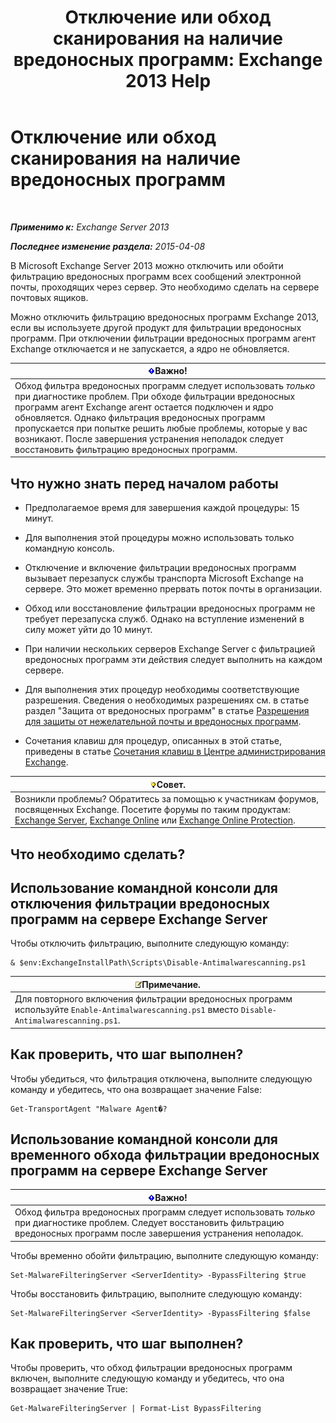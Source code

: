﻿---
title: 'Отключение или обход сканирования на наличие вредоносных программ: Exchange 2013 Help'
TOCTitle: Отключение или обход сканирования на наличие вредоносных программ
ms:assetid: 6725c74b-b3ef-4259-9337-c739e9bf7b5d
ms:mtpsurl: https://technet.microsoft.com/ru-ru/library/JJ150526(v=EXCHG.150)
ms:contentKeyID: 50488167
ms.date: 04/30/2018
mtps_version: v=EXCHG.150
ms.translationtype: HT
---

# Отключение или обход сканирования на наличие вредоносных программ

 

_**Применимо к:** Exchange Server 2013_

_**Последнее изменение раздела:** 2015-04-08_

В Microsoft Exchange Server 2013 можно отключить или обойти фильтрацию вредоносных программ всех сообщений электронной почты, проходящих через сервер. Это необходимо сделать на сервере почтовых ящиков.

Можно отключить фильтрацию вредоносных программ Exchange 2013, если вы используете другой продукт для фильтрации вредоносных программ. При отключении фильтрации вредоносных программ агент Exchange отключается и не запускается, а ядро не обновляется.

<table>
<thead>
<tr class="header">
<th><img src="images/Dd876857.important(EXCHG.150).gif" title="Важно" alt="Важно" />Важно!</th>
</tr>
</thead>
<tbody>
<tr class="odd">
<td>Обход фильтра вредоносных программ следует использовать <em>только</em> при диагностике проблем. При обходе фильтрации вредоносных программ агент Exchange агент остается подключен и ядро обновляется. Однако фильтрация вредоносных программ пропускается при попытке решить любые проблемы, которые у вас возникают. После завершения устранения неполадок следует восстановить фильтрацию вредоносных программ.</td>
</tr>
</tbody>
</table>


## Что нужно знать перед началом работы

  - Предполагаемое время для завершения каждой процедуры: 15 минут.

  - Для выполнения этой процедуры можно использовать только командную консоль.

  - Отключение и включение фильтрации вредоносных программ вызывает перезапуск службы транспорта Microsoft Exchange на сервере. Это может временно прервать поток почты в организации.

  - Обход или восстановление фильтрации вредоносных программ не требует перезапуска служб. Однако на вступление изменений в силу может уйти до 10 минут.

  - При наличии нескольких серверов Exchange Server с фильтрацией вредоносных программ эти действия следует выполнить на каждом сервере.

  - Для выполнения этих процедур необходимы соответствующие разрешения. Сведения о необходимых разрешениях см. в статье раздел "Защита от вредоносных программ" в статье [Разрешения для защиты от нежелательной почты и вредоносных программ](anti-spam-and-anti-malware-permissions-exchange-2013-help.md).

  - Сочетания клавиш для процедур, описанных в этой статье, приведены в статье [Сочетания клавиш в Центре администрирования Exchange](keyboard-shortcuts-in-the-exchange-admin-center-exchange-online-protection-help.md).

<table>
<thead>
<tr class="header">
<th><img src="images/Bb124558.tip(EXCHG.150).gif" title="Совет" alt="Совет" />Совет.</th>
</tr>
</thead>
<tbody>
<tr class="odd">
<td>Возникли проблемы? Обратитесь за помощью к участникам форумов, посвященных Exchange. Посетите форумы по таким продуктам: <a href="https://go.microsoft.com/fwlink/p/?linkid=60612">Exchange Server</a>, <a href="https://go.microsoft.com/fwlink/p/?linkid=267542">Exchange Online</a> или <a href="https://go.microsoft.com/fwlink/p/?linkid=285351">Exchange Online Protection</a>.</td>
</tr>
</tbody>
</table>


## Что необходимо сделать?

## Использование командной консоли для отключения фильтрации вредоносных программ на сервере Exchange Server

Чтобы отключить фильтрацию, выполните следующую команду:

    & $env:ExchangeInstallPath\Scripts\Disable-Antimalwarescanning.ps1

<table>
<thead>
<tr class="header">
<th><img src="images/JJ126620.note(EXCHG.150).gif" title="Примечание" alt="Примечание" />Примечание.</th>
</tr>
</thead>
<tbody>
<tr class="odd">
<td>Для повторного включения фильтрации вредоносных программ используйте <code>Enable-Antimalwarescanning.ps1</code> вместо <code>Disable-Antimalwarescanning.ps1</code>.</td>
</tr>
</tbody>
</table>


## Как проверить, что шаг выполнен?

Чтобы убедиться, что фильтрация отключена, выполните следующую команду и убедитесь, что она возвращает значение False:

    Get-TransportAgent "Malware Agent�?

## Использование командной консоли для временного обхода фильтрации вредоносных программ на сервере Exchange Server

<table>
<thead>
<tr class="header">
<th><img src="images/Dd876857.important(EXCHG.150).gif" title="Важно" alt="Важно" />Важно!</th>
</tr>
</thead>
<tbody>
<tr class="odd">
<td>Обход фильтра вредоносных программ следует использовать <em>только</em> при диагностике проблем. Следует восстановить фильтрацию вредоносных программ после завершения устранения неполадок.</td>
</tr>
</tbody>
</table>


Чтобы временно обойти фильтрацию, выполните следующую команду:

    Set-MalwareFilteringServer <ServerIdentity> -BypassFiltering $true

Чтобы восстановить фильтрацию, выполните следующую команду:

    Set-MalwareFilteringServer <ServerIdentity> -BypassFiltering $false

## Как проверить, что шаг выполнен?

Чтобы проверить, что обход фильтрации вредоносных программ включен, выполните следующую команду и убедитесь, что она возвращает значение True:

    Get-MalwareFilteringServer | Format-List BypassFiltering

